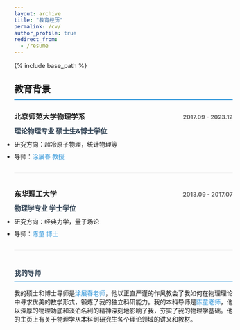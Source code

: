 ```yaml
---
layout: archive
title: "教育经历"
permalink: /cv/
author_profile: true
redirect_from:
  - /resume
---
```


{% include base_path %}

<style>
.cv-container {
  max-width: 800px;
  margin: 0 auto;
}

.cv-item {
  margin-bottom: 35px;
  padding-bottom: 20px;
  border-bottom: 1px solid #eaeaea;
}

.cv-header {
  display: flex;
  justify-content: space-between;
  align-items: baseline;
  margin-bottom: 10px;
}

.cv-date {
  color: #666;
  font-size: 0.95em;
  font-weight: bold;
}

.cv-degree {
  font-weight: bold;
  color: #2c3e50;
  margin: 5px 0 10px 0;
  font-size: 1.1em;
}

.cv-details {
  margin: 10px 0 0 0;
  padding: 0;
}

.cv-details li {
  margin-bottom: 8px;
  list-style-type: disc;
}

.cv-mentor-section {
  margin: 40px auto 20px;
  max-width: 800px;
}

.cv-mentor-section h3 {
  margin-top: 0;
  color: #2c3e50;
  font-size: 1.1em;
  padding-bottom: 8px;
  border-bottom: 2px solid #3498db;
}

a {
  color: #3498db;
  text-decoration: none;
  font-weight: 500;
}

a:hover {
  text-decoration: underline;
}

h2 {
  margin-bottom: 25px;
  padding-bottom: 10px;
  border-bottom: 2px solid #3498db;
}
</style>

<div class="cv-container">
  <h2>教育背景</h2>

  <div class="cv-item">
    <div class="cv-header">
      <h3 style="margin: 0;">北京师范大学物理学系</h3>
      <span class="cv-date">2017.09 - 2023.12</span>
    </div>
    <p class="cv-degree">理论物理专业 硕士生&博士学位</p>
    <ul class="cv-details">
      <li>研究方向：超冷原子物理，统计物理等</li>
      <li>导师：<a href="https://physicsfaculty.bnu.edu.cn/teacher/337/index.html" target="_blank">涂展春 教授</a></li>
    </ul>
  </div>

  <div class="cv-item">
    <div class="cv-header">
      <h3 style="margin: 0;">东华理工大学</h3>
      <span class="cv-date">2013.09 - 2017.07</span>
    </div>
    <p class="cv-degree">物理学专业 学士学位</p>
    <ul class="cv-details">
      <li>研究方向：经典力学，量子场论</li>
      <li>导师：<a href="https://newquanta.com/" target="_blank">陈童 博士</a></li>
    </ul>
  </div>

  <div class="cv-mentor-section">
    <h3>我的导师</h3>
    <p>我的硕士和博士导师是<a href="https://physicsfaculty.bnu.edu.cn/teacher/337/index.html" target="_blank">涂展春老师</a>，他以正直严谨的作风教会了我如何在物理理论中寻求优美的数学形式，锻炼了我的独立科研能力。我的本科导师是<a href="https://newquanta.com/" target="_blank">陈童老师</a>，他以深厚的物理功底和淡泊名利的精神深刻地影响了我，夯实了我的物理学基础。他的主页上有关于物理学从本科到研究生各个理论领域的讲义和教材。</p>
  </div>
</div>
